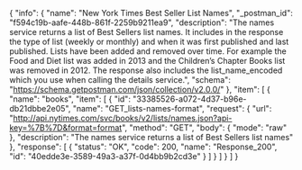 {
  "info": {
    "name": "New York Times Best Seller List Names",
    "_postman_id": "f594c19b-aafe-448b-861f-2259b9211ea9",
    "description": "The names service returns a list of Best Sellers list names. It includes in the response the type of list (weekly or monthly) and when it was first published and last published. Lists have been added and removed over time. For example the Food and Diet list was added in 2013 and the Children’s Chapter Books list was removed in 2012. The response also includes the list_name_encoded which you use when calling the details service.",
    "schema": "https://schema.getpostman.com/json/collection/v2.0.0/"
  },
  "item": [
    {
      "name": "books",
      "item": [
        {
          "id": "33385526-a072-4d37-b96e-db21dbbe2e05",
          "name": "GET_lists-names-format",
          "request": {
            "url": "http://api.nytimes.com/svc/books/v2/lists/names.json?api-key=%7B%7D&format=format",
            "method": "GET",
            "body": {
              "mode": "raw"
            },
            "description": "The names service returns a list of Best Sellers list names"
          },
          "response": [
            {
              "status": "OK",
              "code": 200,
              "name": "Response_200",
              "id": "40edde3e-3589-49a3-a37f-0d4bb9b2cd3e"
            }
          ]
        }
      ]
    }
  ]
}